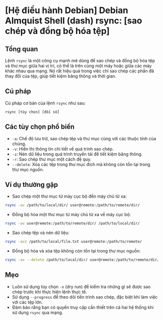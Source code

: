 # [Hệ điều hành Debian] Debian Almquist Shell (dash) rsync: [sao chép và đồng bộ hóa tệp]

## Tổng quan
Lệnh `rsync` là một công cụ mạnh mẽ dùng để sao chép và đồng bộ hóa tệp và thư mục giữa hai vị trí, có thể là trên cùng một máy hoặc giữa các máy khác nhau qua mạng. Nó rất hiệu quả trong việc chỉ sao chép các phần đã thay đổi của tệp, giúp tiết kiệm băng thông và thời gian.

## Cú pháp
Cú pháp cơ bản của lệnh `rsync` như sau:
```
rsync [tùy chọn] [đối số]
```

## Các tùy chọn phổ biến
- `-a`: Chế độ lưu trữ, sao chép tệp và thư mục cùng với các thuộc tính của chúng.
- `-v`: Hiển thị thông tin chi tiết về quá trình sao chép.
- `-z`: Nén dữ liệu trong quá trình truyền tải để tiết kiệm băng thông.
- `-r`: Sao chép thư mục một cách đệ quy.
- `--delete`: Xóa các tệp trong thư mục đích mà không còn tồn tại trong thư mục nguồn.

## Ví dụ thường gặp
- Sao chép một thư mục từ máy cục bộ đến máy chủ từ xa:
```bash
rsync -av /path/to/local/dir/ user@remote:/path/to/remote/dir/
```

- Đồng bộ hóa một thư mục từ máy chủ từ xa về máy cục bộ:
```bash
rsync -av user@remote:/path/to/remote/dir/ /path/to/local/dir/
```

- Sao chép tệp và nén dữ liệu:
```bash
rsync -avz /path/to/local/file.txt user@remote:/path/to/remote/
```

- Đồng bộ hóa và xóa tệp không còn tồn tại trong thư mục nguồn:
```bash
rsync -av --delete /path/to/local/dir/ user@remote:/path/to/remote/dir/
```

## Mẹo
- Luôn sử dụng tùy chọn `-n` (dry run) để kiểm tra những gì sẽ được sao chép trước khi thực hiện lệnh thực tế.
- Sử dụng `--progress` để theo dõi tiến trình sao chép, đặc biệt khi làm việc với các tệp lớn.
- Đảm bảo rằng bạn có quyền truy cập cần thiết trên cả hai hệ thống khi sử dụng `rsync` qua mạng.